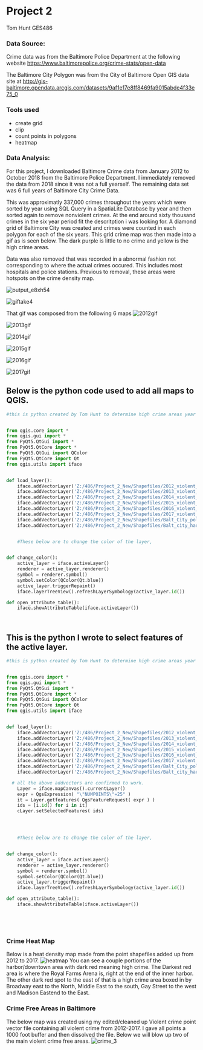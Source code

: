# Project 2
Tom Hunt GES486


### Data Source:
 Crime data was from the Baltimore Police Department at the following website https://www.baltimorepolice.org/crime-stats/open-data

The Baltimore City Polygon was from the City of Baltimore Open GIS data site at http://gis-baltimore.opendata.arcgis.com/datasets/9af1e17e8ff8469fa9015abde4f33e75_0

### Tools used
- create grid
- clip
- count points in polygons
- heatmap


### Data Analysis:
  For this project, I downloaded Baltimore Crime data from January 2012 to October 2018 from the Baltimore Police Department. I immediately removed the data from 2018 since it was not a full yearself. The remaining data set was 6 full years of Baltimore City Crime Data.

  This was approximatly 337,000 crimes throughout the years which were sorted by year using SQL Query in a SpatiaLite Database by year and then sorted again to remove nonviolent crimes. At the end around sixty thousand crimes in the six year period fit the descritption i was looking for. A diamond grid of Baltimore City was created and crimes were counted in each polygon for each of the six years. This grid crime map was then made into a gif as is seen below. The dark purple is little to no crime and yellow is the high crime areas.

  Data was also removed that was recorded in a abnormal fashion not corresponding to where the actual crimes occured. This includes most hospitals and police stations. Previous to removal, these areas were hotspots on the crime density map.










![output_e8xh54](https://user-images.githubusercontent.com/42807766/48355655-8194db80-e662-11e8-959e-d82e227ac2b0.gif)


![giftake4](https://user-images.githubusercontent.com/42807766/48318551-99bc1a80-e5d0-11e8-9f2f-401e10dd54ee.gif)

That gif was composed from the following 6 maps
 ![2012gif](https://user-images.githubusercontent.com/42807766/48319767-04288700-e5e0-11e8-9d90-3f40805cee2d.png)

 ![2013gif](https://user-images.githubusercontent.com/42807766/48319778-1b677480-e5e0-11e8-83f5-24c64b71f7e7.png)

 ![2014gif](https://user-images.githubusercontent.com/42807766/48319786-2ae6bd80-e5e0-11e8-99db-2ddedc33651d.png)


 ![2015gif](https://user-images.githubusercontent.com/42807766/48320034-f3c5db80-e5e2-11e8-9153-39dbb5b1082b.png)

 ![2016gif](https://user-images.githubusercontent.com/42807766/48320046-0f30e680-e5e3-11e8-995b-3d9c40a9193e.png)

 ![2017gif](https://user-images.githubusercontent.com/42807766/48320056-1f48c600-e5e3-11e8-8e4e-20f13c031c70.png)








## Below is the python code used to add all maps to QGIS.
``` python
#this is python created by Tom Hunt to determine high crime areas year to year in baltimore from 2012 to 2017


from qgis.core import *
from qgis.gui import *
from PyQt5.QtGui import *
from PyQt5.QtCore import *
from PyQt5.QtGui import QColor
from PyQt5.QtCore import Qt
from qgis.utils import iface


def load_layer():
    iface.addVectorLayer('Z:/486/Project_2_New/Shapefiles/2012_violent_crimes_density_edited.shp', '2012 Violent Crimes', 'ogr')
    iface.addVectorLayer('Z:/486/Project_2_New/Shapefiles/2013_violent_crimes_density_edited.shp', '2013 Violent Crimes', 'ogr')
    iface.addVectorLayer('Z:/486/Project_2_New/Shapefiles/2014_violent_crimes_density_edited.shp', '2014 Violent Crimes', 'ogr')
    iface.addVectorLayer('Z:/486/Project_2_New/Shapefiles/2015_violent_crimes_density_edited.shp', '2015 Violent Crimes', 'ogr')
    iface.addVectorLayer('Z:/486/Project_2_New/Shapefiles/2016_violent_crimes_density_edited.shp', '2016 Violent Crimes', 'ogr')
    iface.addVectorLayer('Z:/486/Project_2_New/Shapefiles/2017_violent_crimes_density_edited.shp', '2017 Violent Crimes', 'ogr')
    iface.addVectorLayer('Z:/486/Project_2_New/Shapefiles/Balt_City_polygon/baltimore_city_polygon.shp', 'Baltimore City Boundary', 'ogr')
    iface.addVectorLayer('Z:/486/Project_2_New/Shapefiles/Balt_city_harbor_water.shp', 'Baltimore Harbor Water', 'ogr')


    #These below are to change the color of the layer,


def change_color():
    active_layer = iface.activeLayer()
    renderer = active_layer.renderer()
    symbol = renderer.symbol()
    symbol.setColor(QColor(Qt.blue))
    active_layer.triggerRepaint()
    iface.layerTreeView().refreshLayerSymbology(active_layer.id())

def open_attribute_table():
    iface.showAttributeTable(iface.activeLayer())




```
## This is the python I wrote to select features of the active layer.
``` python
#this is python created by Tom Hunt to determine high crime areas year to year in baltimore from 2012 to 2017


from qgis.core import *
from qgis.gui import *
from PyQt5.QtGui import *
from PyQt5.QtCore import *
from PyQt5.QtGui import QColor
from PyQt5.QtCore import Qt
from qgis.utils import iface


def load_layer():
    iface.addVectorLayer('Z:/486/Project_2_New/Shapefiles/2012_violent_crimes_density_edited.shp', '2012 Violent Crimes', 'ogr')
    iface.addVectorLayer('Z:/486/Project_2_New/Shapefiles/2013_violent_crimes_density_edited.shp', '2013 Violent Crimes', 'ogr')
    iface.addVectorLayer('Z:/486/Project_2_New/Shapefiles/2014_violent_crimes_density_edited.shp', '2014 Violent Crimes', 'ogr')
    iface.addVectorLayer('Z:/486/Project_2_New/Shapefiles/2015_violent_crimes_density_edited.shp', '2015 Violent Crimes', 'ogr')
    iface.addVectorLayer('Z:/486/Project_2_New/Shapefiles/2016_violent_crimes_density_edited.shp', '2016 Violent Crimes', 'ogr')
    iface.addVectorLayer('Z:/486/Project_2_New/Shapefiles/2017_violent_crimes_density_edited.shp', '2017 Violent Crimes', 'ogr')
    iface.addVectorLayer('Z:/486/Project_2_New/Shapefiles/Balt_City_polygon/baltimore_city_polygon.shp', 'Baltimore City Boundary', 'ogr')
    iface.addVectorLayer('Z:/486/Project_2_New/Shapefiles/Balt_city_harbor_water.shp', 'Baltimore Harbor Water', 'ogr')

  # all the above addvectors are confirmed to work.
    Layer = iface.mapCanvas().currentLayer()
    expr = QgsExpression( "\"NUMPOINTS\"=25" )
    it = Layer.getfeatures( QgsFeatureRequest( expr ) )
    ids = [i.id() for i in it]
    cLayer.setSelectedFeatures( ids)




    #These below are to change the color of the layer,


def change_color():
    active_layer = iface.activeLayer()
    renderer = active_layer.renderer()
    symbol = renderer.symbol()
    symbol.setColor(QColor(Qt.blue))
    active_layer.triggerRepaint()
    iface.layerTreeView().refreshLayerSymbology(active_layer.id())

def open_attribute_table():
    iface.showAttributeTable(iface.activeLayer())






```
### Crime Heat Map
Below is a heat density map made from the point shapefiles added up from 2012 to 2017. 
![heatmap](https://user-images.githubusercontent.com/42807766/48327009-672f1380-e60a-11e8-9be0-78c8dba09725.png)
 You can see a couple portions of the harbor/downtown area with dark red meaning high crime.
The Darkest red area is where the Royal Farms Arena is, right at the end of the inner harbor.
The other dark red spot to the east of that is a high crime area boxed in by Broadway east to the North, Middle East to the south, Gay Street to the west and Madison Eastend to the East.

### Crime Free Areas in Baltimore
The below map was created using my edited/cleaned up Violent crime point vector file containing all violent crime from 2012-2017. I gave all points a 1000 foot buffer and then dissolved the file. Below we will blow up two of the main violent crime free areas.
![crime_3](https://user-images.githubusercontent.com/42807766/48442800-33b0ce00-e75d-11e8-9f1f-68edf4f99ffe.png)
